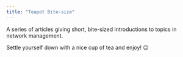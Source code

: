 ```yaml
---
title: "Teapot Bite-size"
---
```


A series of articles giving short, bite-sized introductions to topics in network management.

Settle yourself down with a nice cup of tea and enjoy! :wink:

